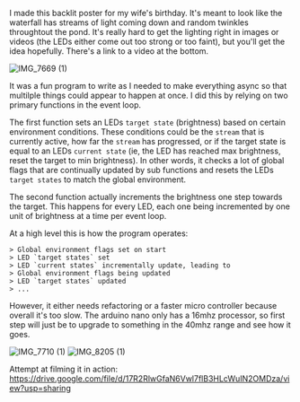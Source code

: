 
I made this backlit poster for my wife's birthday. It's meant to look like the waterfall has streams of light coming down and random twinkles throughtout the pond. It's really hard to get the lighting right in images or videos (the LEDs either come out too strong or too faint), but you'll get the idea hopefully. There's a link to a video at the bottom.
<!-- ![IMG_7669](https://user-images.githubusercontent.com/62268115/160714854-5aadd9a8-ec81-44d0-97cd-299af55dc829.JPG) -->
![IMG_7669 (1)](https://user-images.githubusercontent.com/62268115/160715069-0bdbd9e8-ca1e-4502-b364-ab24daa109bd.JPG)

It was a fun program to write as I needed to make everything async so that multilple things could appear to happen at once.  I did this by relying on two primary functions in the event loop. 

The first function sets an LEDs `target state` (brightness) based on certain environment conditions.  These conditions could be the `stream` that is currently active, how far the `stream` has progressed, or if the target state is equal to an LEDs `current state` (ie, the LED has reached max brightness, reset the target to min brightness). In other words, it checks a lot of global flags that are continually updated by sub functions and resets the LEDs `target states` to match the global environment. 

The second function actually increments the brightness one step towards the target. This happens for every LED, each one being incremented by one unit of brightness at a time per event loop.  

At a high level this is how the program operates: 
```
> Global environment flags set on start
> LED `target states` set 
> LED `current states` incrementally update, leading to 
> Global environment flags being updated 
> LED `target states` updated 
> ...
```
However, it either needs refactoring or a faster micro controller because overall it's too slow.  The arduino nano only has a 16mhz processor, so first step will just be to upgrade to something in the 40mhz range and see how it goes. 
<!-- ![IMG_8205](https://user-images.githubusercontent.com/62268115/160714895-6f6c1f19-63ac-4c38-97b4-10957c51bcf1.JPG) -->
<!-- ![IMG_7710](https://user-images.githubusercontent.com/62268115/160714900-6e3ce033-6913-45fe-8f5a-0bbb35d60feb.jpg) -->
![IMG_7710 (1)](https://user-images.githubusercontent.com/62268115/160715613-780f285b-3791-40fb-94da-faa04e61d059.jpg)
![IMG_8205 (1)](https://user-images.githubusercontent.com/62268115/160715625-69baa1c4-626d-482e-a7a3-58dc75c78b83.JPG)

Attempt at filming it in action:
https://drive.google.com/file/d/17R2RlwGfaN6Vwl7flB3HLcWuIN2OMDza/view?usp=sharing
